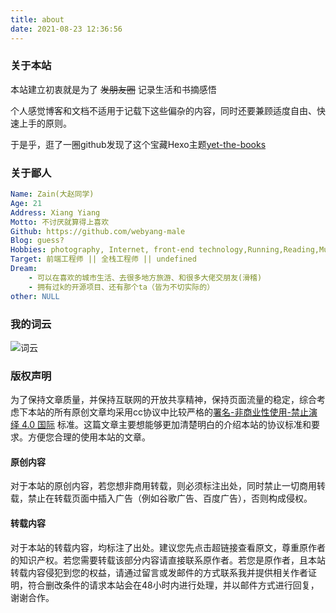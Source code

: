 ```yaml
---
title: about
date: 2021-08-23 12:36:56
---
```


### 关于本站

本站建立初衷就是为了 ~~发朋友圈~~ 记录生活和书摘感悟

个人感觉博客和文档不适用于记载下这些偏杂的内容，同时还要兼顾适度自由、快速上手的原则。

于是乎，逛了一圈github发现了这个宝藏Hexo主题[yet-the-books](https://github.com/Yet-The-Books/hexo-theme-yet-the-books)

### 关于鄙人

````yaml
Name: Zain(大赵同学) 
Age: 21
Address: Xiang Yiang
Motto: 不讨厌就算得上喜欢
Github: https://github.com/webyang-male
Blog: guess?
Hobbies: photography, Internet, front-end technology,Running,Reading,Music,ACGN
Target: 前端工程师 || 全栈工程师 || undefined
Dream: 
	- 可以在喜欢的城市生活、去很多地方旅游、和很多大佬交朋友(滑稽)
	- 拥有过k的开源项目、还有那个ta（皆为不切实际的）
other: NULL
````

### 我的词云

![词云](https://cdn.jsdelivr.net/gh/webyang-male/CDN/imgs/dfish.png)

### 版权声明

为了保持文章质量，并保持互联网的开放共享精神，保持页面流量的稳定，综合考虑下本站的所有原创文章均采用cc协议中比较严格的<a target="_blank" rel="noopener" href="https://creativecommons.org/licenses/by-nc-nd/4.0/deed.zh">署名-非商业性使用-禁止演绎 4.0 国际</a> 标准。这篇文章主要想能够更加清楚明白的介绍本站的协议标准和要求。方便您合理的使用本站的文章。

#### 原创内容


对于本站的原创内容，若您想非商用转载，则必须标注出处，同时禁止一切商用转载，禁止在转载页面中插入广告（例如谷歌广告、百度广告），否则构成侵权。

#### 转载内容

对于本站的转载内容，均标注了出处。建议您先点击超链接查看原文，尊重原作者的知识产权。若您需要转载该部分内容请直接联系原作者。若您是原作者，且本站转载内容侵犯到您的权益，请通过留言或发邮件的方式联系我并提供相关作者证明，符合删改条件的请求本站会在48小时内进行处理，并以邮件方式进行回复，谢谢合作。





